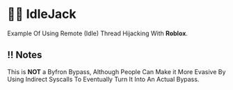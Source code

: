 
# 🚗🌀 IdleJack

Example Of Using Remote (Idle) Thread Hijacking With **Roblox**.


## ‼️ Notes

This is **NOT** a Byfron Bypass, Although People Can Make it More Evasive By Using Indirect Syscalls To Eventually Turn It Into An Actual Bypass.